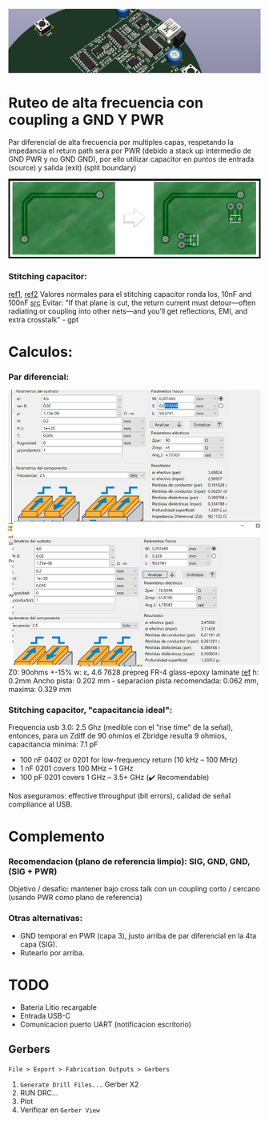 ![Int](assets/bnr.png)

# Ruteo de alta frecuencia con coupling a GND Y PWR
Par diferencial de alta frecuencia por multiples capas, respetando la impedancia el return path sera por PWR (debido a stack up intermedio de GND PWR y no GND GND), por ello utilizar capacitor en puntos de entrada (source) y salida (exit) (split boundary)

![Stitching Capacitor](assets/stcap.png)

### Stitching capacitor:
[ref1](https://www.asset-intertech.com/wp-content/uploads/2020/05/6a01348365b3a6970c01b8d06c22f7970c-pi.jpg), [ref2](https://www.protoexpress.com/blog/wp-content/uploads/2020/05/28.png)
Valores normales para el stitching capacitor ronda los, 10nF and 100nF [src](https://www.protoexpress.com/blog/best-high-speed-pcb-routing-practices/)
Evitar: "If that plane is cut, the return current must detour—often radiating or coupling into other nets—and you’ll get reflections, EMI, and extra crosstalk" - gpt

# Calculos:
### Par diferencial:
![pardif](assets/pardif.png)
Z0: 90ohms +-15%
w: εᵣ 4.6 7628 prepreg FR-4 glass-epoxy laminate [ref](https://jlcpcb.com/capabilities/pcb-capabilities)
h: 0.2mm
Ancho pista: 0.202 mm - separacion pista recomendada: 0.062 mm, maxima: 0.329 mm

### Stitching capacitor, "capacitancia ideal":
Frequencia usb 3.0: 2.5 Ghz (medible con el "rise time" de la señal), entonces, para un Zdiff de 90 ohmios el Zbridge resulta 9 ohmios, capacitancia minima: 7.1 pF
- 100 nF 0402 or 0201	for low-frequency return (10 kHz – 100 MHz)	
- 1 nF 0201	covers 100 MHz – 1 GHz
- 100 pF 0201	covers 1 GHz – 3.5+ GHz (✔️ Recomendable)

Nos aseguramos: effective throughput (bit errors), calidad de señal compliance al USB.

# Complemento

### Recomendacion (plano de referencia limpio): SIG, GND, GND, (SIG + PWR)
Objetivo / desafio: mantener bajo cross talk con un coupling corto / cercano (usando PWR como plano de referencia)

### Otras alternativas:
- GND temporal en PWR (capa 3), justo arriba de par diferencial en la 4ta capa (SIG).
- Rutearlo por arriba.

# TODO
- Bateria Litio recargable
- Entrada USB-C
- Comunicacion puerto UART (notificacion escritorio)

## Gerbers
`File > Export > Fabrication Outputs > Gerbers`
1. `Generate Drill Files...` Gerber X2
2. RUN DRC...
3. Plot
4. Verificar en `Gerber View`
